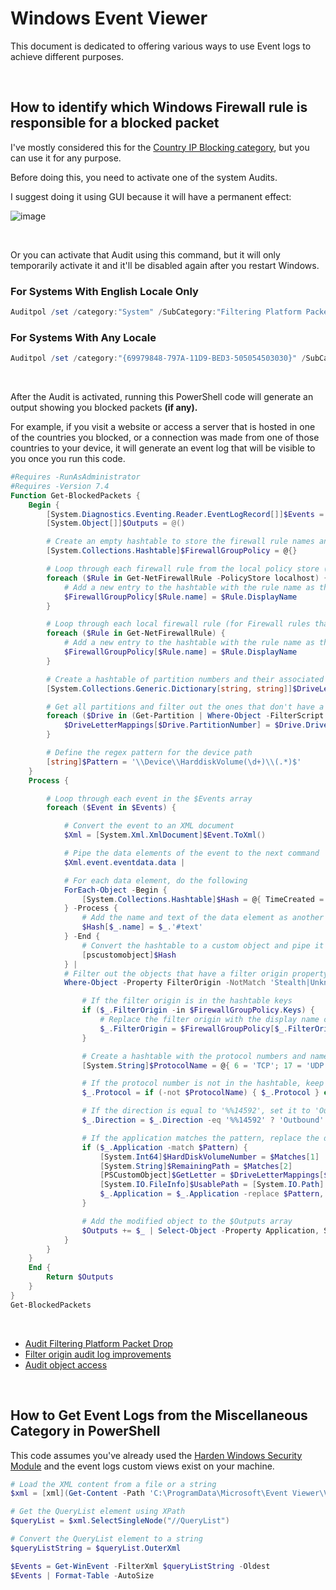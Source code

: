 # Windows Event Viewer

This document is dedicated to offering various ways to use Event logs to achieve different purposes.

<br>

## How to identify which Windows Firewall rule is responsible for a blocked packet

I've mostly considered this for the [Country IP Blocking category](https://github.com/HotCakeX/Harden-Windows-Security#country-ip-blocking), but you can use it for any purpose.

Before doing this, you need to activate one of the system Audits.

I suggest doing it using GUI because it will have a permanent effect:

![image](https://user-images.githubusercontent.com/118815227/213814954-8ce40aac-bfb0-4973-8677-c77ac232dfb9.png)

<br>

Or you can activate that Audit using this command, but it will only temporarily activate it and it'll be disabled again after you restart Windows.

### For Systems With English Locale Only

```powershell
Auditpol /set /category:"System" /SubCategory:"Filtering Platform Packet Drop" /success:enable /failure:enable
```

### For Systems With Any Locale

```powershell
Auditpol /set /category:"{69979848-797A-11D9-BED3-505054503030}" /SubCategory:"{0CCE9225-69AE-11D9-BED3-505054503030}" /success:enable /failure:enable
```

<br>

After the Audit is activated, running this PowerShell code will generate an output showing you blocked packets **(if any).**

For example, if you visit a website or access a server that is hosted in one of the countries you blocked, or a connection was made from one of those countries to your device, it will generate an event log that will be visible to you once you run this code.

```powershell
#Requires -RunAsAdministrator
#Requires -Version 7.4
Function Get-BlockedPackets {
    Begin {
        [System.Diagnostics.Eventing.Reader.EventLogRecord[]]$Events = Get-WinEvent -FilterHashtable @{LogName = 'Security'; ID = 5152 }
        [System.Object[]]$Outputs = @()

        # Create an empty hashtable to store the firewall rule names and display names
        [System.Collections.Hashtable]$FirewallGroupPolicy = @{}

        # Loop through each firewall rule from the local policy store (for Firewall rules that are stored in Group Policy)
        foreach ($Rule in Get-NetFirewallRule -PolicyStore localhost) {
            # Add a new entry to the hashtable with the rule name as the key and the display name as the value
            $FirewallGroupPolicy[$Rule.name] = $Rule.DisplayName
        }

        # Loop through each local firewall rule (for Firewall rules that are defined locally in Windows Defender Firewall with Advanced Security)
        foreach ($Rule in Get-NetFirewallRule) {
            # Add a new entry to the hashtable with the rule name as the key and the display name as the value
            $FirewallGroupPolicy[$Rule.name] = $Rule.DisplayName
        }

        # Create a hashtable of partition numbers and their associated drive letters
        [System.Collections.Generic.Dictionary[string, string]]$DriveLetterMappings = @{}

        # Get all partitions and filter out the ones that don't have a drive letter and then add them to the hashtable with the partition number as the key and the drive letter as the value
        foreach ($Drive in (Get-Partition | Where-Object -FilterScript { $_.DriveLetter })) {
            $DriveLetterMappings[$Drive.PartitionNumber] = $Drive.DriveLetter
        }

        # Define the regex pattern for the device path
        [string]$Pattern = '\\Device\\HarddiskVolume(\d+)\\(.*)$'
    }
    Process {

        # Loop through each event in the $Events array
        foreach ($Event in $Events) {

            # Convert the event to an XML document
            $Xml = [System.Xml.XmlDocument]$Event.ToXml()

            # Pipe the data elements of the event to the next command
            $Xml.event.eventdata.data |

            # For each data element, do the following
            ForEach-Object -Begin {
                [System.Collections.Hashtable]$Hash = @{ TimeCreated = [System.DateTime]$Xml.Event.System.TimeCreated.SystemTime }
            } -Process {
                # Add the name and text of the data element as another key-value pair to the hashtable
                $Hash[$_.name] = $_.'#text'
            } -End {
                # Convert the hashtable to a custom object and pipe it to the next command
                [pscustomobject]$Hash
            } |
            # Filter out the objects that have a filter origin property matching any of the specified strings
            Where-Object -Property FilterOrigin -NotMatch 'Stealth|Unknown|Query User Default|WSH Default' | ForEach-Object -Process {

                # If the filter origin is in the hashtable keys
                if ($_.FilterOrigin -in $FirewallGroupPolicy.Keys) {
                    # Replace the filter origin with the display name of the firewall rule from the hashtable
                    $_.FilterOrigin = $FirewallGroupPolicy[$_.FilterOrigin]
                }

                # Create a hashtable with the protocol numbers and names
                [System.String]$ProtocolName = @{ 6 = 'TCP'; 17 = 'UDP' }[[System.Int32]$_.Protocol]

                # If the protocol number is not in the hashtable, keep it as it is, otherwise replace it with the protocol name
                $_.Protocol = if (-not $ProtocolName) { $_.Protocol } else { $ProtocolName }

                # If the direction is equal to '%%14592', set it to 'Outbound', otherwise set it to 'Inbound'
                $_.Direction = $_.Direction -eq '%%14592' ? 'Outbound' : 'Inbound'

                # If the application matches the pattern, replace the device path with the drive letter
                if ($_.Application -match $Pattern) {
                    [System.Int64]$HardDiskVolumeNumber = $Matches[1]
                    [System.String]$RemainingPath = $Matches[2]
                    [PSCustomObject]$GetLetter = $DriveLetterMappings[$HardDiskVolumeNumber]
                    [System.IO.FileInfo]$UsablePath = [System.IO.Path]::Combine("$GetLetter`:", $RemainingPath)
                    $_.Application = $_.Application -replace $Pattern, $UsablePath
                }

                # Add the modified object to the $Outputs array
                $Outputs += $_ | Select-Object -Property Application, SourcePort, Protocol, SourceAddress, DestPort, TimeCreated, Direction, DestAddress, ProcessId , FilterOrigin
            }
        }
    }
    End {
        Return $Outputs
    }
}
Get-BlockedPackets
```

<br>

* [Audit Filtering Platform Packet Drop](https://learn.microsoft.com/en-us/windows/security/threat-protection/auditing/audit-filtering-platform-packet-drop)
* [Filter origin audit log improvements](https://learn.microsoft.com/en-us/windows/security/threat-protection/windows-firewall/filter-origin-documentation)
* [Audit object access](https://learn.microsoft.com/en-us/windows/security/threat-protection/auditing/basic-audit-object-access)

<br>

## How to Get Event Logs from the Miscellaneous Category in PowerShell

This code assumes you've already used the [Harden Windows Security Module](https://github.com/HotCakeX/Harden-Windows-Security?tab=readme-ov-file#miscellaneous-configurations) and the event logs custom views exist on your machine.

```powershell
# Load the XML content from a file or a string
$xml = [xml](Get-Content -Path 'C:\ProgramData\Microsoft\Event Viewer\Views\Hardening Script\Exploit Protection Events.xml')

# Get the QueryList element using XPath
$queryList = $xml.SelectSingleNode("//QueryList")

# Convert the QueryList element to a string
$queryListString = $queryList.OuterXml

$Events = Get-WinEvent -FilterXml $queryListString -Oldest
$Events | Format-Table -AutoSize
```

<br>

